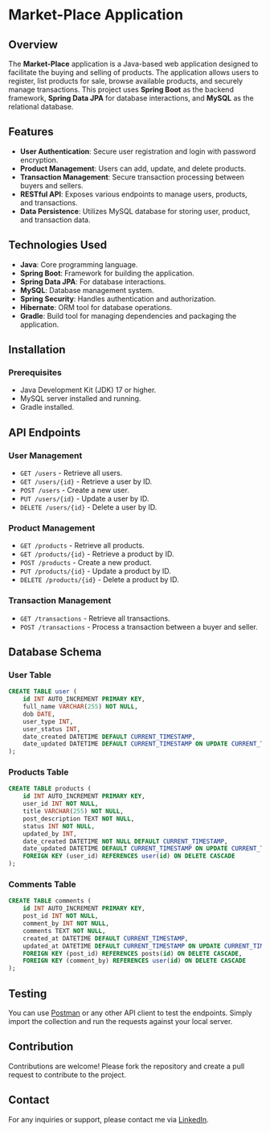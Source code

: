 # Market-Place Application

## Overview

The **Market-Place** application is a Java-based web application designed to facilitate the buying and selling of products. The application allows users to register, list products for sale, browse available products, and securely manage transactions. This project uses **Spring Boot** as the backend framework, **Spring Data JPA** for database interactions, and **MySQL** as the relational database. 

## Features

- **User Authentication**: Secure user registration and login with password encryption.
- **Product Management**: Users can add, update, and delete products.
- **Transaction Management**: Secure transaction processing between buyers and sellers.
- **RESTful API**: Exposes various endpoints to manage users, products, and transactions.
- **Data Persistence**: Utilizes MySQL database for storing user, product, and transaction data.

## Technologies Used

- **Java**: Core programming language.
- **Spring Boot**: Framework for building the application.
- **Spring Data JPA**: For database interactions.
- **MySQL**: Database management system.
- **Spring Security**: Handles authentication and authorization.
- **Hibernate**: ORM tool for database operations.
- **Gradle**: Build tool for managing dependencies and packaging the application.

## Installation

### Prerequisites

- Java Development Kit (JDK) 17 or higher.
- MySQL server installed and running.
- Gradle installed.

## API Endpoints

### User Management

- `GET /users` - Retrieve all users.
- `GET /users/{id}` - Retrieve a user by ID.
- `POST /users` - Create a new user.
- `PUT /users/{id}` - Update a user by ID.
- `DELETE /users/{id}` - Delete a user by ID.

### Product Management

- `GET /products` - Retrieve all products.
- `GET /products/{id}` - Retrieve a product by ID.
- `POST /products` - Create a new product.
- `PUT /products/{id}` - Update a product by ID.
- `DELETE /products/{id}` - Delete a product by ID.

### Transaction Management

- `GET /transactions` - Retrieve all transactions.
- `POST /transactions` - Process a transaction between a buyer and seller.

## Database Schema

### User Table
```sql
CREATE TABLE user (
    id INT AUTO_INCREMENT PRIMARY KEY,
    full_name VARCHAR(255) NOT NULL,
    dob DATE,
    user_type INT,
    user_status INT,
    date_created DATETIME DEFAULT CURRENT_TIMESTAMP,
    date_updated DATETIME DEFAULT CURRENT_TIMESTAMP ON UPDATE CURRENT_TIMESTAMP
);
```

### Products Table
```sql
CREATE TABLE products (
    id INT AUTO_INCREMENT PRIMARY KEY,
    user_id INT NOT NULL,
    title VARCHAR(255) NOT NULL,
    post_description TEXT NOT NULL,
    status INT NOT NULL,
    updated_by INT,
    date_created DATETIME NOT NULL DEFAULT CURRENT_TIMESTAMP,
    date_updated DATETIME DEFAULT CURRENT_TIMESTAMP ON UPDATE CURRENT_TIMESTAMP,
    FOREIGN KEY (user_id) REFERENCES user(id) ON DELETE CASCADE
);
```

### Comments Table
```sql
CREATE TABLE comments (
    id INT AUTO_INCREMENT PRIMARY KEY,
    post_id INT NOT NULL,
    comment_by INT NOT NULL,
    comments TEXT NOT NULL,
    created_at DATETIME DEFAULT CURRENT_TIMESTAMP,
    updated_at DATETIME DEFAULT CURRENT_TIMESTAMP ON UPDATE CURRENT_TIMESTAMP,
    FOREIGN KEY (post_id) REFERENCES posts(id) ON DELETE CASCADE,
    FOREIGN KEY (comment_by) REFERENCES user(id) ON DELETE CASCADE
);
```

## Testing

You can use [Postman](https://www.postman.com/) or any other API client to test the endpoints. Simply import the collection and run the requests against your local server.

## Contribution

Contributions are welcome! Please fork the repository and create a pull request to contribute to the project.

## Contact

For any inquiries or support, please contact me via [LinkedIn](https://www.linkedin.com/in/shawonNirob/).
